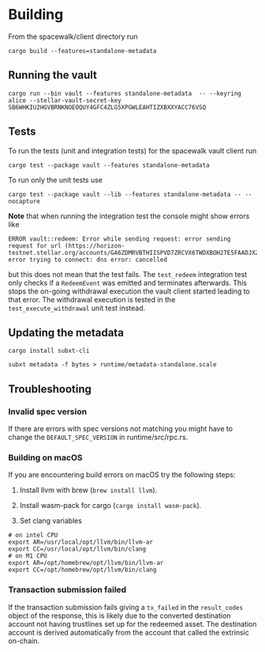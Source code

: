 # Building

From the spacewalk/client directory run

```
cargo build --features=standalone-metadata
```

## Running the vault

```
cargo run --bin vault --features standalone-metadata  -- --keyring alice --stellar-vault-secret-key SB6WHKIU2HGVBRNKNOEOQUY4GFC4ZLG5XPGWLEAHTIZXBXXYACC76VSQ
```

## Tests

To run the tests (unit and integration tests) for the spacewalk vault client run

```
cargo test --package vault --features standalone-metadata
```

To run only the unit tests use

```
cargo test --package vault --lib --features standalone-metadata -- --nocapture
```

**Note** that when running the integration test the console might show errors like
```
ERROR vault::redeem: Error while sending request: error sending request for url (https://horizon-testnet.stellar.org/accounts/GA6ZDMRVBTHIISPVD7ZRCVX6TWDXBOH2TE5FAADJXZ52YL4GCFI4HOHU): error trying to connect: dns error: cancelled
```
but this does not mean that the test fails. 
The `test_redeem` integration test only checks if a `RedeemEvent` was emitted and terminates afterwards. 
This stops the on-going withdrawal execution the vault client started leading to that error. 
The withdrawal execution is tested in the `test_execute_withdrawal` unit test instead.


## Updating the metadata

```
cargo install subxt-cli

subxt metadata -f bytes > runtime/metadata-standalone.scale
```

## Troubleshooting

### Invalid spec version

If there are errors with spec versions not matching you might have to change the `DEFAULT_SPEC_VERSION` in runtime/src/rpc.rs.

### Building on macOS

If you are encountering build errors on macOS try the following steps:

1. Install llvm with brew (`brew install llvm`).

1. Install wasm-pack for cargo (`cargo install wasm-pack`).

1. Set clang variables

```
# on intel CPU
export AR=/usr/local/opt/llvm/bin/llvm-ar
export CC=/usr/local/opt/llvm/bin/clang
# on M1 CPU
export AR=/opt/homebrew/opt/llvm/bin/llvm-ar
export CC=/opt/homebrew/opt/llvm/bin/clang
```

### Transaction submission failed

If the transaction submission fails giving a `tx_failed` in the `result_codes` object of the response, this is likely due to the converted destination account not having trustlines set up for the redeemed asset.
The destination account is derived automatically from the account that called the extrinsic on-chain.
